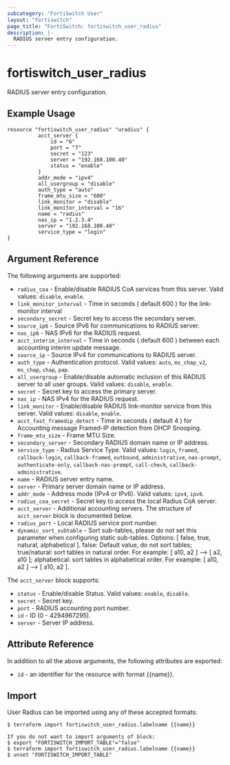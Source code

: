 ```yaml
---
subcategory: "FortiSwitch User"
layout: "fortiswitch"
page_title: "FortiSwitch: fortiswitch_user_radius"
description: |-
  RADIUS server entry configuration.
---
```


# fortiswitch_user_radius
RADIUS server entry configuration.

## Example Usage

```hcl
resource "fortiswitch_user_radius" "uradius" {
          acct_server {
              id = "6"
              port = "7"
              secret = "123"
              server = "192.168.100.40"
              status = "enable"
          }
          addr_mode = "ipv4"
          all_usergroup = "disable"
          auth_type = "auto"
          frame_mtu_size = "600"
          link_monitor = "disable"
          link_monitor_interval = "16"
          name = "radius"
          nas_ip = "1.2.3.4"
          server = "192.168.100.40"
          service_type = "login"
}
```

## Argument Reference

The following arguments are supported:

* `radius_coa` - Enable/disable RADIUS CoA services from this server. Valid values: `disable`, `enable`.
* `link_monitor_interval` - Time in seconds ( default 600 ) for the link-monitor interval
* `secondary_secret` - Secret key to access the secondary server.
* `source_ip6` - Source IPv6 for communications to RADIUS server.
* `nas_ip6` - NAS IPv6 for the RADIUS request.
* `acct_interim_interval` - Time in seconds ( default 600 ) between each accounting interim update message.
* `source_ip` - Source IPv4 for communications to RADIUS server.
* `auth_type` - Authentication protocol. Valid values: `auto`, `ms_chap_v2`, `ms_chap`, `chap`, `pap`.
* `all_usergroup` - Enable/disable automatic inclusion of this RADIUS server to all user groups. Valid values: `disable`, `enable`.
* `secret` - Secret key to access the primary server.
* `nas_ip` - NAS IPv4 for the RADIUS request.
* `link_monitor` - Enable/disable RADIUS link-monitor service from this server. Valid values: `disable`, `enable`.
* `acct_fast_framedip_detect` - Time in seconds ( default 4 ) for Accounting message Framed-IP detection from DHCP Snooping.
* `frame_mtu_size` - Frame MTU Size.
* `secondary_server` - Secondary RADIUS domain name or IP address.
* `service_type` - Radius Service Type. Valid values: `login`, `framed`, `callback-login`, `callback-framed`, `outbound`, `administrative`, `nas-prompt`, `authenticate-only`, `callback-nas-prompt`, `call-check`, `callback-administrative`.
* `name` - RADIUS server entry name.
* `server` - Primary server domain name or IP address.
* `addr_mode` - Address mode (IPv4 or IPv6). Valid values: `ipv4`, `ipv6`.
* `radius_coa_secret` - Secret key to access the local Radius CoA server.
* `acct_server` - Additional accounting servers. The structure of `acct_server` block is documented below.
* `radius_port` - Local RADIUS service port number.
* `dynamic_sort_subtable` - Sort sub-tables, please do not set this parameter when configuring static sub-tables. Options: [ false, true, natural, alphabetical ]. false: Default value, do not sort tables; true/natural: sort tables in natural order. For example: [ a10, a2 ] --> [ a2, a10 ]; alphabetical: sort tables in alphabetical order. For example: [ a10, a2 ] --> [ a10, a2 ].

The `acct_server` block supports:

* `status` -  Enable/disable Status. Valid values: `enable`, `disable`.
* `secret` - Secret key.
* `port` -  RADIUS accounting port number.
* `id` - ID (0 - 4294967295).
* `server` - Server IP address.


## Attribute Reference

In addition to all the above arguments, the following attributes are exported:
* `id` - an identifier for the resource with format {{name}}.

## Import

User Radius can be imported using any of these accepted formats:
```
$ terraform import fortiswitch_user_radius.labelname {{name}}

If you do not want to import arguments of block:
$ export "FORTISWITCH_IMPORT_TABLE"="false"
$ terraform import fortiswitch_user_radius.labelname {{name}}
$ unset "FORTISWITCH_IMPORT_TABLE"
```

